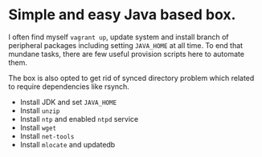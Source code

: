 # Simple and easy Java based box.

I often find myself `vagrant up`, update system and install branch of peripheral packages including setting `JAVA_HOME` at all time. To end that mundane tasks, there are few useful provision scripts here to automate them.

The box is also opted to get rid of synced directory problem which related to require dependencies like rsynch.

- Install JDK and set `JAVA_HOME`
- Install `unzip`
- Install `ntp` and enabled `ntpd` service
- Install `wget`
- Install `net-tools`
- Install `mlocate` and updatedb

